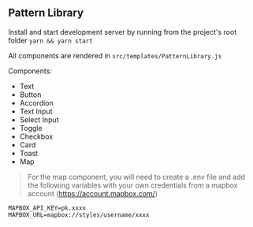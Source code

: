 ## Pattern Library

Install and start development server by running from the project's root folder
```yarn && yarn start```  

All components are rendered in ```src/templates/PatternLibrary.js```  

Components:
 - Text
 - Button
 - Accordion
 - Text Input
 - Select Input
 - Toggle
 - Checkbox
 - Card
 - Toast
 - Map


> For the map component, you will need to create a .env file and add the following variables with your own credentials from a mapbox account (https://account.mapbox.com/)
```
MAPBOX_API_KEY=pk.xxxx
MAPBOX_URL=mapbox://styles/username/xxxx
```